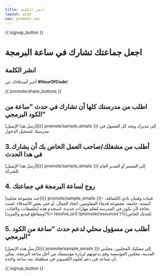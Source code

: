 ```yaml
---
title: أنشر الكلمة
layout: wide
nav: promote_nav
---
```


{{ signup_button }}

# اجعل جماعتك تشارك في ساعة البرمجة

## انشر الكلمة

أخبر أصدقاءك عن **#HourOfCode**!

{{ promote/share_buttons }}

## اطلب من مدرستك كلها أن تشارك في حدث "ساعة من الكود البرمجي"

[ارسل هذا الإيميل]({{ promote/sample_emails }}) إلى مديرك وتحد كل الفصول في مدرستك لتسجيل الدخول.

## 3.أطلب من مشغلك/صاحب العمل الخاص بك أن يشارك في هدا الحدث

[أرسل هذا الإيميل]({{ promote/sample_emails }}) إلى المسير أو المدير العام للشركة.

## 4. روج لساعة البرمجة في جماعتك

[جند مجموعة محلية]({{ promote/sample_emails }})- فتيات وفتيان نادي الكشافة، كنيسة، جامعة، مجموعة قدماء المقاومين، اتحاد العمال، أو حتى بعض الأصدقاء. لست بحاجة لأن تكون في المدرسة لتعلم مهارات جديدة. استخدم هذه [ملصقات، ولافتات، ومقاطع فيديو والمزيد](%= resolve_url('/promote/resources')%)لحدثك الخاص.

## 5. أطلب من مسؤول محلي لدعم حدث "ساعة من الكود البرمجي"

[أرسل هذه الإيميل]({{ promote/sample_emails }}) إلى ممثليك المحليين، مجلس المدينة، مجلس المؤسسة وقم بدعوتهم لزيارة مؤسستك من أجل ساعة البرمجة. يمكن أن تساعد في دعم لعلوم الكمبيوتر في منطقتك بعد ساعة واحدة.

{{ signup_button }}